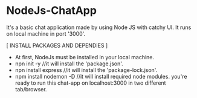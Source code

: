 # NodeJs-ChatApp
It's a basic chat application made by using Node JS with catchy UI. It runs on local machine in port '3000'.


[ INSTALL PACKAGES AND DEPENDIES ]
- At first, NodeJs must be installed in your local machine.
- npn init -y //it will install the 'package.json'.
- npn install express //it will install the 'package-lock.json'.
- npm install nodemon -D //it will install required node modules.
you're ready to run this chat-app on localhost:3000 in two different tab/browser.
